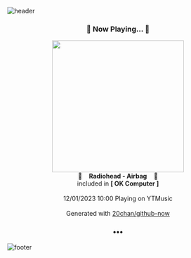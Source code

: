 ![header](https://capsule-render.vercel.app/api?type=wave&height=170&section=header&fontColor=090707&fontAlignX=45&fontAlignY=65&fontSize=100)

<h3 align="center">🎵 Now Playing... 🎵</h3>
<p align="center">
  <a href="https://music.youtube.com/watch?v=jNY_wLukVW0">
    <img width="300" src="https://lh3.googleusercontent.com/SPHeXqlEhzw-pPbAx3AQU4HSD-XuSMlPtLsptfvHOjOTd6F_1ZbELaOYn1d8-jGZ5HW8O1R0pLqausuVZw">
  </a>
  <br>
  🎵&nbsp&nbsp&nbsp <b>Radiohead - Airbag</b> &nbsp&nbsp&nbsp🎵
  <br>
  included in <b>[ OK Computer ]</b>
  
  <br />
  <br />
  12/01/2023 10:00 Playing on YTMusic
  <br />
  <br />
  Generated with <a href="https://github.com/20chan/github-now">20chan/github-now</a>
</p>

<h3 align="center">•••</h3>

![footer](https://capsule-render.vercel.app/api?type=wave&height=150&section=footer)

